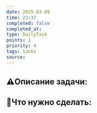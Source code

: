 ```yaml
---
date: 2025-03-09
time: 23:37
completed: false
completed_at: 
type: DailyTask
points: 1
priority: 4
tags: tasks
source: 
---
```


## ⚠️Описание задачи:



## 📝Что нужно сделать:
